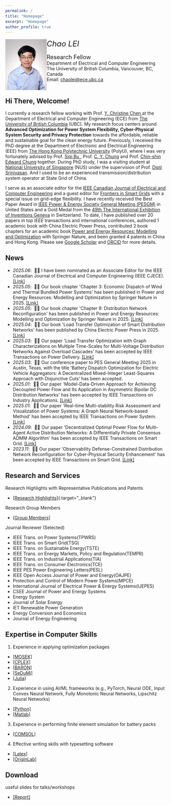 ```yaml
---
permalink: /
title: "Homepage"
excerpt: "Homepage"
author_profile: true
---
```


<p>
<img src="https://raw.githubusercontent.com/honolulufishing/Homepage/main/2.png" align="left" width="130">  
<font size=5 ><em>Chao LEI</em></font>  
  <br>  
<br><font size=4 >Research Fellow</font>
<br>Department of Electrical and Computer Engineering 
<br>The University of British Columbia, Vancouver, BC, Canada
<br>Email: <a href="mailto:chaolei@ece.ubc.ca">chaolei@ece.ubc.ca</a>
<br><br/>
</p>

##  Hi There, Welcome!
I currently a research fellow working with Prof. <a href='https://ece.ubc.ca/y-christine-chen/' target="_blank"> Y. Christine Chen </a> at the Department of Electrical and Computer Engineering (ECE) from <a href='https://www.ubc.ca/' target="_blank"> The University of British Columbia</a> (UBC). My research focus centers around **Advanced Optimization for Power System Flexibility, Cyber-Physical System Security and Privacy Protection** towards the affordable, reliable and sustainable goal for the clean energy future. Previously, I received the PhD degree at the Department of Electronic and Electrical Engineering (EEE) from <a href='https://www.polyu.edu.hk/' target="_blank"> The Hong Kong Polytechnic University</a> (PolyU), where I was very fortunately advised by Prof. <a href='https://www.polyu.edu.hk/eee/people/academic-staff-and-teaching-staff/dr-bu-siqi/' target="_blank"> Siqi Bu </a>, Prof. <a href='https://www.polyu.edu.hk/eee/people/academic-staff-and-teaching-staff/prof-chung-chi-yung/' target="_blank"> C. Y. Chung</a> and Prof. <a href='https://www.polyu.edu.hk/eee/people/academic-staff-and-teaching-staff/prof-chung-chin-shin-edward/' target="_blank"> Chin-shin Edward Chung</a> together. During PhD study, I was a visiting student at <a href='https://nus.edu.sg/' target="_blank"> National University of Singapore</a> (NUS) under the supervision of Prof. <a href='https://www.ece.nus.edu.sg/gems/profhome.html' target="_blank"> Dipti Srinivasan</a>. And I used to be an experienced transmission/distribution system operator at State Grid of China. 
<p>I serve as an associate editor for the <a href='http://journal.ieee.ca/en/' target="_blank">IEEE Canadian Journal of Electrical and Computer Engineering</a> and a guest editor for <a href='https://www.frontiersin.org/journals/smart-grids' target="_blank">Frontiers in Smart Grids</a> with a special issue on grid-edge flexibility. I have recently received the Best Paper Award in <a href='https://pes-gm.org/' target="_blank">IEEE Power & Energy Society General Meeting (PESGM)</a> in United States and a Gold Medal from the <a href='https://www.cairs.hk/en/news_detail/index/44' target="_blank"> 49th The International Exhibition of Inventions Geneva</a> in Switzerland. To date, I have published over 20 papers in top <em>IEEE</em> transactions and international conferences, authored 1 academic book with China Electric Power Press, contributed 2 book chapters for an academic book <a href='https://link.springer.com/book/10.1007/978-981-96-2612-0' target="_blank">Power and Energy Resources: Modelling and Optimization</a> with Springer Nature, and been granted 4 patents in China and Hong Kong. Please see <a href='https://scholar.google.com/citations?user=6SzQKCAAAAAJ' target="_blank"> Google Scholar</a> and <a href='https://orcid.org/0000-0002-9787-2408' target="_blank">ORCID</a> for more details. </p>

## News
- *2025.06*: &nbsp;🎉🎉 I have been nominated as an Associate Editor for the IEEE Canadian Journal of Electrical and Computer Engineering (IEEE CJECE). <a href='http://journal.ieee.ca/en/editorial/assoceds/' target="_blank">[Link]</a>
- *2025.05*: &nbsp;🎉🎉 Our book chapter 'Chapter 3: Economic Dispatch of Wind and Thermal Bundled Power Systems' has been published in Power and Energy Resources: Modelling and Optimization by Springer Nature in 2025. <a href='https://link.springer.com/book/10.1007/978-981-96-2612-0' target="_blank">[Link]</a>
- *2025.05*: &nbsp;🎉🎉 Our book chapter 'Chapter 9: Distribution Network Reconfiguration' has been published in Power and Energy Resources: Modelling and Optimization by Springer Nature in 2025. <a href='https://link.springer.com/book/10.1007/978-981-96-2612-0' target="_blank">[Link]</a>
- *2025.04*: &nbsp;🎉🎉 Our book 'Load Transfer Optimization of Smart Distribution Networks' has been published by China Electric Power Press in 2025. <a href='https://raw.githubusercontent.com/honolulufishing/Homepage/main/3.png' target="_blank">[Link]</a>
- *2025.03*: &nbsp;🎉🎉 Our paper 'Load Transfer Optimization with Graph Characterizations on Multiple Time-Scales for Multi-Voltage Distribution Networks Against Overload Cascades' has been accepted by IEEE Transactions on Power Delivery. <a href='https://ieeexplore.ieee.org/document/11008705' target="_blank">[Link]</a>
- *2025.03*: &nbsp;🎉🎉 Our conference paper to PES General Meeting 2025 in Austin, Texas, with the title 'Battery Dispatch Optimization for Electric Vehicle Aggregators: A Decentralized Mixed-Integer Least-Squares Approach with Disjunctive Cuts' has been accepted.
- *2025.01*: &nbsp;🎉🎉 Our paper 'Model-Data-Driven Approach for Achieving Decoupled Power Flow and Its Application in Asymmetric Bipolar DC Distribution Networks' has been accepted by IEEE Transactions on Industry Applications. <a href='https://ieeexplore.ieee.org/document/10841981/' target="_blank">[Link]</a>
- *2025.01*: &nbsp;🎉🎉 Our paper 'Real-time Multi-stability Risk Assessment and Visualization of Power Systems: A Graph Neural Network-based Method' has been accepted by IEEE Transactions on Power System. <a href='https://ieeexplore.ieee.org/document/10819251' target="_blank">[Link]</a>
- *2024.09*: &nbsp;🎉🎉 Our paper 'Decentralized Optimal Power Flow for Multi-Agent Active Distribution Networks: A Differentially Private Consensus ADMM Algorithm' has been accepted by IEEE Transactions on Smart Grid. <a href='https://ieeexplore.ieee.org/document/10659236' target="_blank">[Link]</a>
- *2023.11*: &nbsp;🎉🎉 Our paper 'Observability Defense-Constrained Distribution Network Reconfiguration for Cyber-Physical Security Enhancement' has been accepted by IEEE Transactions on Smart Grid.  <a href='https://ieeexplore.ieee.org/document/10320370' target="_blank">[Link]</a>

## Research and Services
Research Highlights with Representative Publications and Patents
- [[Research Highlights]](research.md){:target="_blank"}

Research Group Members
- <a href='https://raw.githubusercontent.com/honolulufishing/Homepage/main/3.png' target="_blank">[Group Members]</a>

Journal Reviewer (Selected)
- IEEE Trans. on Power Systems(TPWRS)
- IEEE Trans. on Smart Grid(TSG)
- IEEE Trans. on Sustainable Energy(TSTE)
- IEEE Trans. on Energy Markets, Policy and Regulation(TEMPR)
- IEEE Trans. on Industrial Applications(TIA)
- IEEE Trans. on Consumer Electronics(TCE)
- IEEE PES Power Engineering Letters(PESL)
- IEEE Open Access Journal of Power and Energy(OAJPE)
- Protection and Control of Modern Power Systems(MPCE)
- International Journal of Electrical Power & Energy Systems(IJEPES)
- CSEE Journal of Power and Energy Systems
- Energy System
- Journal of Solar Energy
- IET Renewable Power Generation
- Energy Conversion and Economics
- Journal of Energy Engineering


## Expertise in Computer Skills
1. Experience in applying optimization packages
- <a href='https://www.mosek.com/' target="_blank">[MOSEK]</a>
- <a href='https://www.ibm.com/products/ilog-cplex-optimization-studio' target="_blank">[CPLEX]</a>
- <a href='https://minlp.com/baron-solver' target="_blank">[BARON]</a>
- <a href='https://yalmip.github.io/solver/sedumi/' target="_blank">[SeDuMi]</a>
- <a href='https://juliapackages.com/c/optimization' target="_blank">[Julia]</a>
2. Experience in using AI/ML frameworks (e.g., PyTorch, Neural ODE, Input Convex Neural Network, Fully Monotonic Neural Networks, Lipschitz Neural Networks)
- <a href='https://www.python.org/' target="_blank">[Python]</a>
- <a href='https://www.mathworks.com/products/matlab.html' target="_blank">[Matlab]</a>
3. Experience in performing finite element simulation for battery packs
- <a href='https://www.comsol.com/' target="_blank">[COMSOL]</a>
4. Effective writing skills with typesetting software
- <a href='https://www.overleaf.com/' target="_blank">[Latex]</a>
- <a href='https://www.originlab.com/' target="_blank">[OriginLab]</a>

## Download 
useful slides for talks/workshops
- <a href='https://github.com/honolulufishing/honolulufishing/blob/main/Report_Chao_cqu.pptx' target="_blank">[Report]</a>

